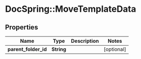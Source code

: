 # DocSpring::MoveTemplateData

## Properties
Name | Type | Description | Notes
------------ | ------------- | ------------- | -------------
**parent_folder_id** | **String** |  | [optional] 


